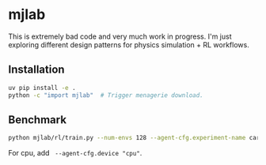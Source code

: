 # mjlab

This is extremely bad code and very much work in progress. I'm just exploring different design patterns for physics simulation + RL workflows.

## Installation

```bash
uv pip install -e .
python -c "import mjlab"  # Trigger menagerie download.
```

## Benchmark

```bash
python mjlab/rl/train.py --num-envs 128 --agent-cfg.experiment-name cartpole_experiment --agent-cfg.max-iterations 1500
```

For cpu, add ` --agent-cfg.device "cpu"`.
